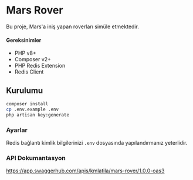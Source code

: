 # Mars Rover 

Bu proje, Mars'a iniş yapan roverları simüle etmektedir.

#### Gereksinimler

- PHP v8+
- Composer v2+
- PHP Redis Extension
- Redis Client

## Kurulumu

```bash
composer install
cp .env.example .env
php artisan key:generate
```

### Ayarlar

Redis bağlantı kimlik bilgilerinizi `.env` dosyasında 
yapılandırmanız yeterlidir.

### API Dokumantasyon

https://app.swaggerhub.com/apis/kmlatila/mars-rover/1.0.0-oas3

